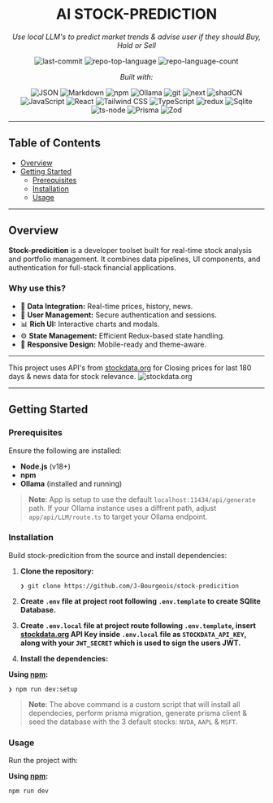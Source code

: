 <div align="center">
  <h1>AI STOCK-PREDICTION</h1>
  <p><em>Use local LLM's to predict market trends & advise user if they should Buy, Hold or Sell</em></p>

  <!-- Repository Metadata Badges (optional: replace with actual public badge URLs if available) -->
  <img alt="last-commit" src="https://img.shields.io/github/last-commit/J-Bourgeois/stock-predicition" />
  <img alt="repo-top-language" src="https://img.shields.io/github/languages/top/J-Bourgeois/stock-predicition" />
  <img alt="repo-language-count" src="https://img.shields.io/github/languages/count/J-Bourgeois/stock-predicition" />

  <p><em>Built with:</em></p>
  <img alt="JSON" src="https://img.shields.io/badge/JSON-000000?style=for-the-badge&logo=json&logoColor=white" />
  <img alt="Markdown" src="https://img.shields.io/badge/Markdown-000000?style=for-the-badge&logo=markdown&logoColor=white" />
  <img alt="npm" src="https://img.shields.io/badge/NPM-CB3837?style=for-the-badge&logo=npm&logoColor=white" />
  <img alt="Ollama" src="https://img.shields.io/badge/Ollama-FFFFFF?style=for-the-badge&logo=ollama&logoColor=black" />
  <img alt="git" src="https://img.shields.io/badge/git-CB3837?style=for-the-badge&logo=git&logoColor=white" />
  <img alt="next" src="https://img.shields.io/badge/next.js-000000?style=for-the-badge&logo=nextdotjs&logoColor=white" />
  <img alt="shadCN" src="https://img.shields.io/badge/shadcn%2Fui-000000?style=for-the-badge&logo=shadcnui&logoColor=white"/>
  <img alt="JavaScript" src="https://img.shields.io/badge/JavaScript-F7DF1E?style=for-the-badge&logo=javascript&logoColor=black" />
  <img alt="React" src="https://img.shields.io/badge/React-61DAFB?style=for-the-badge&logo=react&logoColor=black" />
  <img alt="Tailwind CSS" src="https://img.shields.io/badge/Tailwind_CSS-06B6D4?style=for-the-badge&logo=tailwind-css&logoColor=white" />
  <img alt="TypeScript" src="https://img.shields.io/badge/TypeScript-3178C6?style=for-the-badge&logo=typescript&logoColor=white" />
  <img alt="redux" src="https://img.shields.io/badge/Redux-764ABC?style=for-the-badge&logo=redux&logoColor=white" />
  <img alt="Sqlite" src="https://img.shields.io/badge/SQlite-3E67B1?style=for-the-badge&logo=SQlite&logoColor=white" />
  <img alt="ts-node" src="https://img.shields.io/badge/ts--node-3178C6?style=for-the-badge&logo=typescript&logoColor=white" />
  <img alt="Prisma" src="https://img.shields.io/badge/Prisma-2D3748?style=for-the-badge&logo=prisma&logoColor=white" />
  <img alt="Zod" src="https://img.shields.io/badge/Zod-3E67B1?style=for-the-badge&logoColor=white" />
</div>

---

## Table of Contents

- [Overview](#overview)
- [Getting Started](#getting-started)
  - [Prerequisites](#prerequisites)
  - [Installation](#installation)
  - [Usage](#usage)

---

## Overview

**Stock-predicition** is a developer toolset built for real-time stock analysis and portfolio management. It combines data pipelines, UI components, and authentication for full-stack financial applications.

### Why use this?

- 🧩 **Data Integration:** Real-time prices, history, news.
- 🔐 **User Management:** Secure authentication and sessions.
- 📊 **Rich UI:** Interactive charts and modals.
- ⚙️ **State Management:** Efficient Redux-based state handling.
- 🎨 **Responsive Design:** Mobile-ready and theme-aware.

---

This project uses API's from <a href="www.stockdata.org/">stockdata.org</a> for Closing prices for last 180 days & news data for stock relevance.
<img alt="stockdata.org" src="https://www.stockdata.org/website_assets/img/stockdata.org-logo-dark-2.svg"></img>

---

## Getting Started

### Prerequisites

Ensure the following are installed:

- **Node.js** (v18+)
- **npm**
- **Ollama** (installed and running)
> **Note**: App is setup to use the default <code>localhost:11434/api/generate</code> path. If your Ollama instance uses a diffrent path, adjust <code>app/api/LLM/route.ts</code> to target your Ollama endpoint.
<h3>Installation</h3>
<p>Build stock-predicition from the source and install dependencies:</p>
<ol>
<li class="my-0">
<p><strong>Clone the repository:</strong></p>
<pre><code class="language-sh">❯ git clone https://github.com/J-Bourgeois/stock-predicition
</code></pre>
</li>
<li class="my-0">
<p><strong>Create <code>.env</code> file at project root following <code>.env.template</code> to create SQlite Database. </strong></p>
</li>
<li class="my-0">
<p><strong>Create <code>.env.local</code> file at project route following <code>.env.template</code>, insert <a href="https://www.stockdata.org/">stockdata.org</a> API Key inside <code>.env.local</code> file as <code>STOCKDATA_API_KEY</code>, along with your <code>JWT_SECRET</code> which is used to sign the users JWT.</strong></p>
</li>
<li class="my-0">
<p><strong>Install the dependencies:</strong></p>
</li>
</ol>
<p><strong>Using <a href="https://www.npmjs.com/">npm</a>:</strong></p>
<pre><code class="language-sh">❯ npm run dev:setup
</code></pre>

> **Note**: The above command is a custom script that will install all dependecies, perform prisma migration, generate prisma client & seed the database with the 3 default stocks: <code>NVDA</code>, <code>AAPL</code> & <code>MSFT</code>.

<h3>Usage</h3>
<p>Run the project with:</p>
<p><strong>Using <a href="https://www.npmjs.com/">npm</a>:</strong></p>
<pre><code class="language-sh">npm run dev
</code></pre>

</div></div></div></div><div data-state="inactive" data-orientation="horizontal" role="tabpanel" aria-labelledby="radix-:r15:-trigger-edit" hidden="" id="radix-:r15:-content-edit" tabindex="0" class="mt-2 ring-offset-background focus-visible:outline-none focus-visible:ring-2 focus-visible:ring-ring focus-visible:ring-offset-2"></div></div></div></div></div></div></main></div><section aria-label="Notifications alt+T" tabindex="-1" aria-live="polite" aria-relevant="additions text" aria-atomic="false"></section></div>
